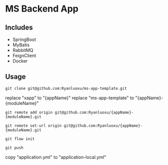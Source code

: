 # MS Backend App

## Includes
- SpringBoot
- MyBatis
- RabbitMQ
- FeignClient
- Docker

## Usage

```shell script
git clone git@github.com:Ryanluoxu/ms-app-template.git
```

replace "xapp" to "{appName}"
replace "ms-app-template" to "{appName}-{moduleName}"

```shell script
git remote add origin git@github.com:Ryanluoxu/{appName}-{moduleName}.git
```

```shell script
git remote set-url origin git@github.com:Ryanluoxu/{appName}-{moduleName}.git
```

```shell script
git flow init
```

```shell script
git push
```

copy "application.yml" to "application-local.yml"
